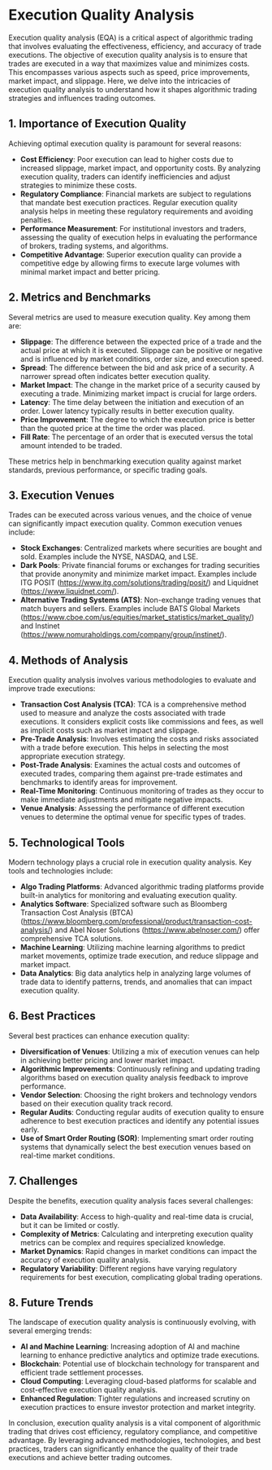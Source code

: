 # Execution Quality Analysis

Execution quality analysis (EQA) is a critical aspect of algorithmic trading that involves evaluating the effectiveness, efficiency, and accuracy of trade executions. The objective of execution quality analysis is to ensure that trades are executed in a way that maximizes value and minimizes costs. This encompasses various aspects such as speed, price improvements, market impact, and slippage. Here, we delve into the intricacies of execution quality analysis to understand how it shapes algorithmic trading strategies and influences trading outcomes.

## 1. Importance of Execution Quality

Achieving optimal execution quality is paramount for several reasons:

- **Cost Efficiency**: Poor execution can lead to higher costs due to increased slippage, market impact, and opportunity costs. By analyzing execution quality, traders can identify inefficiencies and adjust strategies to minimize these costs.
- **Regulatory Compliance**: Financial markets are subject to regulations that mandate best execution practices. Regular execution quality analysis helps in meeting these regulatory requirements and avoiding penalties.
- **Performance Measurement**: For institutional investors and traders, assessing the quality of execution helps in evaluating the performance of brokers, trading systems, and algorithms.
- **Competitive Advantage**: Superior execution quality can provide a competitive edge by allowing firms to execute large volumes with minimal market impact and better pricing.

## 2. Metrics and Benchmarks

Several metrics are used to measure execution quality. Key among them are:

- **Slippage**: The difference between the expected price of a trade and the actual price at which it is executed. Slippage can be positive or negative and is influenced by market conditions, order size, and execution speed.
- **Spread**: The difference between the bid and ask price of a security. A narrower spread often indicates better execution quality.
- **Market Impact**: The change in the market price of a security caused by executing a trade. Minimizing market impact is crucial for large orders.
- **Latency**: The time delay between the initiation and execution of an order. Lower latency typically results in better execution quality.
- **Price Improvement**: The degree to which the execution price is better than the quoted price at the time the order was placed.
- **Fill Rate**: The percentage of an order that is executed versus the total amount intended to be traded.

These metrics help in benchmarking execution quality against market standards, previous performance, or specific trading goals.

## 3. Execution Venues

Trades can be executed across various venues, and the choice of venue can significantly impact execution quality. Common execution venues include:

- **Stock Exchanges**: Centralized markets where securities are bought and sold. Examples include the NYSE, NASDAQ, and LSE.
- **Dark Pools**: Private financial forums or exchanges for trading securities that provide anonymity and minimize market impact. Examples include ITG POSIT (https://www.itg.com/solutions/trading/posit/) and Liquidnet (https://www.liquidnet.com/).
- **Alternative Trading Systems (ATS)**: Non-exchange trading venues that match buyers and sellers. Examples include BATS Global Markets (https://www.cboe.com/us/equities/market_statistics/market_quality/) and Instinet (https://www.nomuraholdings.com/company/group/instinet/).

## 4. Methods of Analysis

Execution quality analysis involves various methodologies to evaluate and improve trade executions:

- **Transaction Cost Analysis (TCA)**: TCA is a comprehensive method used to measure and analyze the costs associated with trade executions. It considers explicit costs like commissions and fees, as well as implicit costs such as market impact and slippage.
- **Pre-Trade Analysis**: Involves estimating the costs and risks associated with a trade before execution. This helps in selecting the most appropriate execution strategy.
- **Post-Trade Analysis**: Examines the actual costs and outcomes of executed trades, comparing them against pre-trade estimates and benchmarks to identify areas for improvement.
- **Real-Time Monitoring**: Continuous monitoring of trades as they occur to make immediate adjustments and mitigate negative impacts.
- **Venue Analysis**: Assessing the performance of different execution venues to determine the optimal venue for specific types of trades.

## 5. Technological Tools

Modern technology plays a crucial role in execution quality analysis. Key tools and technologies include:

- **Algo Trading Platforms**: Advanced algorithmic trading platforms provide built-in analytics for monitoring and evaluating execution quality.
- **Analytics Software**: Specialized software such as Bloomberg Transaction Cost Analysis (BTCA) (https://www.bloomberg.com/professional/product/transaction-cost-analysis/) and Abel Noser Solutions (https://www.abelnoser.com/) offer comprehensive TCA solutions.
- **Machine Learning**: Utilizing machine learning algorithms to predict market movements, optimize trade execution, and reduce slippage and market impact.
- **Data Analytics**: Big data analytics help in analyzing large volumes of trade data to identify patterns, trends, and anomalies that can impact execution quality.

## 6. Best Practices

Several best practices can enhance execution quality:

- **Diversification of Venues**: Utilizing a mix of execution venues can help in achieving better pricing and lower market impact.
- **Algorithmic Improvements**: Continuously refining and updating trading algorithms based on execution quality analysis feedback to improve performance.
- **Vendor Selection**: Choosing the right brokers and technology vendors based on their execution quality track record.
- **Regular Audits**: Conducting regular audits of execution quality to ensure adherence to best execution practices and identify any potential issues early.
- **Use of Smart Order Routing (SOR)**: Implementing smart order routing systems that dynamically select the best execution venues based on real-time market conditions.

## 7. Challenges

Despite the benefits, execution quality analysis faces several challenges:

- **Data Availability**: Access to high-quality and real-time data is crucial, but it can be limited or costly.
- **Complexity of Metrics**: Calculating and interpreting execution quality metrics can be complex and requires specialized knowledge.
- **Market Dynamics**: Rapid changes in market conditions can impact the accuracy of execution quality analysis.
- **Regulatory Variability**: Different regions have varying regulatory requirements for best execution, complicating global trading operations.

## 8. Future Trends

The landscape of execution quality analysis is continuously evolving, with several emerging trends:

- **AI and Machine Learning**: Increasing adoption of AI and machine learning to enhance predictive analytics and optimize trade executions.
- **Blockchain**: Potential use of blockchain technology for transparent and efficient trade settlement processes.
- **Cloud Computing**: Leveraging cloud-based platforms for scalable and cost-effective execution quality analysis.
- **Enhanced Regulation**: Tighter regulations and increased scrutiny on execution practices to ensure investor protection and market integrity.

In conclusion, execution quality analysis is a vital component of algorithmic trading that drives cost efficiency, regulatory compliance, and competitive advantage. By leveraging advanced methodologies, technologies, and best practices, traders can significantly enhance the quality of their trade executions and achieve better trading outcomes.
